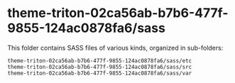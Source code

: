 # theme-triton-02ca56ab-b7b6-477f-9855-124ac0878fa6/sass

This folder contains SASS files of various kinds, organized in sub-folders:

    theme-triton-02ca56ab-b7b6-477f-9855-124ac0878fa6/sass/etc
    theme-triton-02ca56ab-b7b6-477f-9855-124ac0878fa6/sass/src
    theme-triton-02ca56ab-b7b6-477f-9855-124ac0878fa6/sass/var
